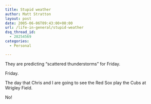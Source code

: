 ```yaml
---
title: Stupid weather
author: Matt Stratton
layout: post
date: 2005-06-06T09:43:00+00:00
url: /life-in-general/stupid-weather
dsq_thread_id:
  - 28254569
categories:
  - Personal

---
```

They are predicting &#8220;scattered thunderstorms&#8221; for Friday.

Friday.

The day that Chris and I are going to see the Red Sox play the Cubs at Wrigley Field.

No!